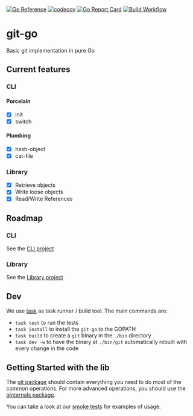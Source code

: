 [![Go Reference](https://pkg.go.dev/badge/github.com/Nivl/git-go@main.svg)](https://pkg.go.dev/github.com/Nivl/git-go@main)
[![codecov](https://codecov.io/gh/Nivl/git-go/branch/main/graph/badge.svg?token=I0YC2EHRHB)](https://codecov.io/gh/Nivl/git-go)
[![Go Report Card](https://goreportcard.com/badge/github.com/Nivl/git-go)](https://goreportcard.com/report/github.com/Nivl/git-go)
[![Build Workflow](https://github.com/Nivl/git-go/workflows/Build/badge.svg)](https://github.com/Nivl/git-go/actions?query=workflow%3ABuild)

# git-go

Basic git implementation in pure Go

## Current features

### CLI

#### Porcelain

- [x] init
- [x] switch

#### Plumbing

- [x] hash-object
- [x] cat-file

### Library

- [x] Retrieve objects
- [x] Write loose objects
- [x] Read/Write References

## Roadmap

### CLI

See the [CLI project](https://github.com/Nivl/git-go/projects/2)

### Library

See the [Library project](https://github.com/Nivl/git-go/projects/1)

## Dev

We use [task](https://github.com/go-task/task) as task runner / build
tool. The main commands are:

- `task test` to run the tests
- `task install` to install the `git-go` to the GOPATH
- `task build` to create a `git` binary in the `./bin` directory
- `task dev -w` to have the binary at `./bin/git` automatically rebuilt with every change in the code

## Getting Started with the lib

The [git package](https://pkg.go.dev/github.com/Nivl/git-go) should contain
everything you need to do most of the common operations. For more advanced
operations, you should use the [ginternals package](https://pkg.go.dev/github.com/Nivl/git-go/ginternals).

You can take a look at our [smoke tests](https://github.com/Nivl/git-go/tree/main/smoke) for examples of usage.
